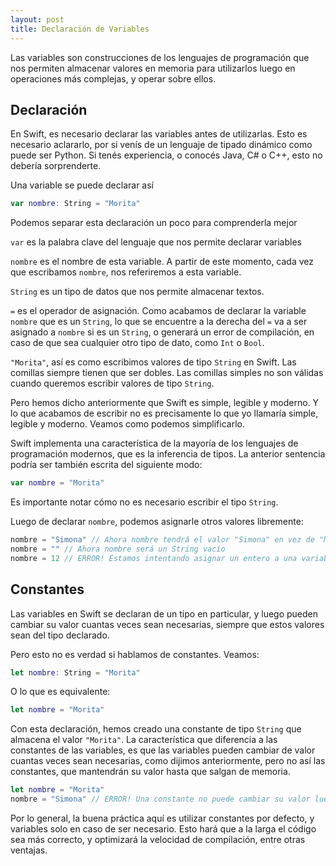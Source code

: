 ```yaml
---
layout: post
title: Declaración de Variables
---
```


Las variables son construcciones de los lenguajes de programación que nos permiten almacenar valores en memoria para utilizarlos luego en operaciones más complejas, y operar sobre ellos.

## Declaración

En Swift, es necesario declarar las variables antes de utilizarlas. Esto es necesario aclararlo, por si venís de un lenguaje de tipado dinámico como puede ser Python. Si tenés experiencia, o conocés Java, C# o C++, esto no debería sorprenderte.

Una variable se puede declarar así

```swift
var nombre: String = "Morita"
```

Podemos separar esta declaración un poco para comprenderla mejor

`var` es la palabra clave del lenguaje que nos permite declarar variables

`nombre` es el nombre de esta variable. A partir de este momento, cada vez que escribamos `nombre`, nos referiremos a esta variable.

`String` es un tipo de datos que nos permite almacenar textos.

`=` es el operador de asignación. Como acabamos de declarar la variable `nombre` que es un `String`, lo que se encuentre a la derecha del `=` va a ser asignado a `nombre` si es un `String`, o generará un error de compilación, en caso de que sea cualquier otro tipo de dato, como `Int` o `Bool`.

`"Morita"`, así es como escribimos valores de tipo `String` en Swift. Las comillas siempre tienen que ser dobles. Las comillas simples no son válidas cuando queremos escribir valores de tipo `String`.

Pero hemos dicho anteriormente que Swift es simple, legible y moderno. Y lo que acabamos de escribir no es precisamente lo que yo llamaría simple, legible y moderno. Veamos como podemos simplificarlo.

Swift implementa una característica de la mayoría de los lenguajes de programación modernos, que es la inferencia de tipos. La anterior sentencia podría ser también escrita del siguiente modo:

```swift
var nombre = "Morita"
```

Es importante notar cómo no es necesario escribir el tipo `String`.

Luego de declarar `nombre`, podemos asignarle otros valores libremente:

```swift
nombre = "Simona" // Ahora nombre tendrá el valor "Simona" en vez de "Morita"
nombre = "" // Ahora nombre será un String vacío
nombre = 12 // ERROR! Estamos intentando asignar un entero a una variable que almacena una cadena de caracteres.
```

## Constantes

Las variables en Swift se declaran de un tipo en particular, y luego pueden cambiar su valor cuantas veces sean necesarias, siempre que estos valores sean del tipo declarado.

Pero esto no es verdad si hablamos de constantes. Veamos:

```swift
let nombre: String = "Morita"
```

O lo que es equivalente:

```swift
let nombre = "Morita"
```

Con esta declaración, hemos creado una constante de tipo `String` que almacena el valor `"Morita"`. La característica que diferencia a las constantes de las variables, es que las variables pueden cambiar de valor cuantas veces sean necesarias, como dijimos anteriormente, pero no así las constantes, que mantendrán su valor hasta que salgan de memoria.

```swift
let nombre = "Morita"
nombre = "Simona" // ERROR! Una constante no puede cambiar su valor luego de que se le fue asignado otro valor previamente.
```

Por lo general, la buena práctica aquí es utilizar constantes por defecto, y variables solo en caso de ser necesario. Esto hará que a la larga el código sea más correcto, y optimizará la velocidad de compilación, entre otras ventajas.
